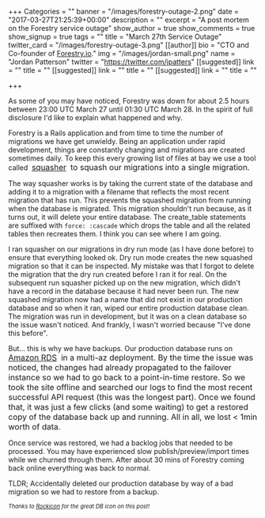 +++
Categories = ""
banner = "/images/forestry-outage-2.png"
date = "2017-03-27T21:25:39+00:00"
description = ""
excerpt = "A post mortem on the Forestry service outage"
show_author = true
show_comments = true
show_signup = true
tags = ""
title = "March 27th Service Outage"
twitter_card = "/images/forestry-outage-3.png"
[[author]]
bio = "CTO and Co-founder of <a href='https://forestry.io' title='Forestry.io CMS'>Forestry.io</a>."
img = "/images/jordan-small.png"
name = "Jordan Patterson"
twitter = "https://twitter.com/jpatters"
[[suggested]]
link = ""
title = ""
[[suggested]]
link = ""
title = ""
[[suggested]]
link = ""
title = ""

+++


As some of you may have noticed, Forestry was down for about 2.5 hours between 23:00 UTC March 27 until 01:30 UTC March 28. In the spirit of full disclosure I'd like to explain what happened and why.

Forestry is a Rails application and from time to time the number of migrations we have get unwieldy. Being an application under rapid development, things are constantly changing and migrations are created sometimes daily. To keep this every growing list of files at bay we use a tool called 
<a href="https://github.com/jalkoby/squasher" style="font-size: 1rem; background-color: rgb(255, 255, 255);">squasher</a>
<span style="font-size: 1rem;">&nbsp;to squash our migrations into a single migration.</span>

The way squasher works is by taking the current state of the database and adding it to a migration with a filename that reflects the most recent migration that has run. This prevents the squashed migration from running when the database is migrated. This migration shouldn't run because, as it turns out, it will delete your entire database. The create_table statements are suffixed with `force: :cascade` which drops the table and all the related tables then recreates them. I think you can see where I am going.

I ran squasher on our migrations in dry run mode (as I have done before) to ensure that everything looked ok. Dry run mode creates the new squashed migration so that it can be inspected. My mistake was that I forgot to delete the migration that the dry run created before I ran it for real. On the subsequent run squasher picked up on the new migration, which didn't have a record in the database because it had never been run. The new squashed migration now had a name that did not exist in our production database and so when it ran, wiped our entire production database clean. The migration was run in development, but it was on a clean database so the issue wasn't noticed. And frankly, I wasn't worried because "I've done this before".

But... this is why we have backups. Our production database runs on 
<a href="https://aws.amazon.com/rds/" style="font-size: 1rem; background-color: rgb(255, 255, 255);">Amazon&nbsp;RDS</a>
<span style="font-size: 1rem;">&nbsp;in a multi-az deployment. By the time the issue was noticed, the changes had already propagated to the failover instance so we had to go back to a point-in-time restore. So we took the site offline and searched our logs to find the most recent successful API request (this was the longest part). Once we found that, it was just a few clicks (and some waiting) to get a restored copy of the database back up and running. All in all, we lost &lt; 1min worth of data.</span>

Once service was restored, we had a backlog jobs that needed to be processed. You may have experienced slow publish/preview/import times while we churned through them. After about 30 mins of Forestry coming back online everything was back to normal.

TLDR; Accidentally deleted our production database by way of a bad migration so we had to restore from a backup.

<span style="font-size: .8em;"><em>Thanks to
<a href="https://thenounproject.com/rockicon/">Rockicon</a> for the great DB icon on this post!</em></span>